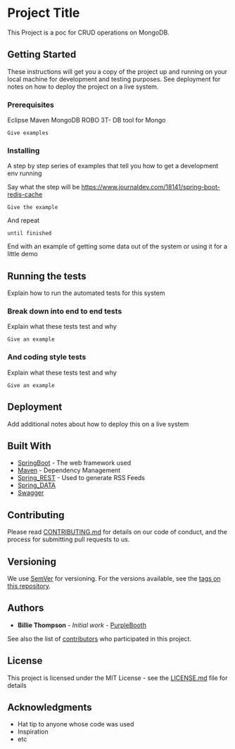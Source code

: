 # Project Title

This Project is a poc for CRUD operations on MongoDB.

## Getting Started

These instructions will get you a copy of the project up and running on your local machine for development and testing purposes. See deployment for notes on how to deploy the project on a live system.

### Prerequisites

Eclipse
Maven
MongoDB
ROBO 3T- DB tool for Mongo
```
Give examples
```

### Installing

A step by step series of examples that tell you how to get a development env running

Say what the step will be
https://www.journaldev.com/18141/spring-boot-redis-cache
```
Give the example
```

And repeat

```
until finished
```

End with an example of getting some data out of the system or using it for a little demo

## Running the tests

Explain how to run the automated tests for this system

### Break down into end to end tests

Explain what these tests test and why

```
Give an example
```

### And coding style tests

Explain what these tests test and why

```
Give an example
```

## Deployment

Add additional notes about how to deploy this on a live system

## Built With

* [SpringBoot](https://spring.io/projects/spring-boot/) - The web framework used
* [Maven](https://maven.apache.org/) - Dependency Management
* [Spring_REST](https://rometools.github.io/rome/) - Used to generate RSS Feeds
* [Spring_DATA](https://rometools.github.io/rome/)
* [Swagger](https://rometools.github.io/rome/)



## Contributing

Please read [CONTRIBUTING.md](https://gist.github.com/PurpleBooth/b24679402957c63ec426) for details on our code of conduct, and the process for submitting pull requests to us.

## Versioning

We use [SemVer](http://semver.org/) for versioning. For the versions available, see the [tags on this repository](https://github.com/your/project/tags). 

## Authors

* **Billie Thompson** - *Initial work* - [PurpleBooth](https://github.com/PurpleBooth)

See also the list of [contributors](https://github.com/your/project/contributors) who participated in this project.

## License

This project is licensed under the MIT License - see the [LICENSE.md](LICENSE.md) file for details

## Acknowledgments

* Hat tip to anyone whose code was used
* Inspiration
* etc
